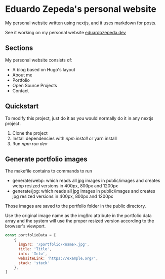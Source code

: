 # Eduardo Zepeda's personal website

My personal website written using nextjs, and it uses markdown for posts.

See it working on my personal website [eduardozepeda.dev](https://eduardozepeda.dev/)

## Sections

My personal website consists of:

- A blog based on Hugo's layout
- About me
- Portfolio
- Open Source Projects
- Contact

## Quickstart

To modify this project, just do it as you would normally do it in any nextjs project.

1. Clone the project
2. Install dependencies with *npm install* or yarn install
3. Run *npm run dev*

## Generate portfolio images

The makefile contains to commands to run

* generate/webp: which reads all jpg images in public/images and creates webp resized versions in 400px, 800px and 1200px 
* generate/jpg: which reads all jpg images in public/images and creates jpg resized versions in 400px, 800px and 1200px

Those images are saved  to the portfolio folder in the public directory.

Use the original image name as the imgSrc attribute in the portfolio data array and the system will use the proper resized version according to the browser's viewport.

``` javascript
const portfolioData = [
    {
      imgSrc: '/portfolio/<name>.jpg',
      title: 'Title',
      info: 'Info',
      websiteLink: 'https://example.org/',
      stack: 'stack'
    },
]
```

